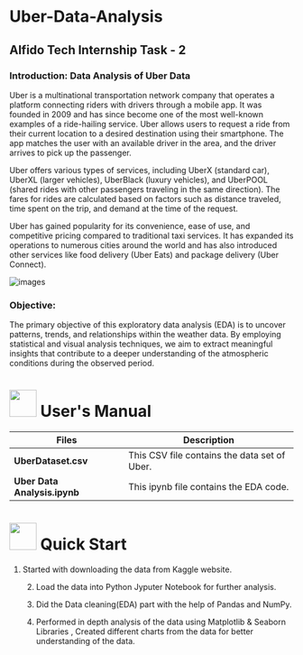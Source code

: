 # Uber-Data-Analysis
## Alfido Tech Internship Task - 2

### Introduction: Data Analysis of Uber Data
Uber is a multinational transportation network company that operates a platform connecting riders with drivers through a mobile app. It was founded in 2009 and has since become one of the most well-known examples of a ride-hailing service. Uber allows users to request a ride from their current location to a desired destination using their smartphone. The app matches the user with an available driver in the area, and the driver arrives to pick up the passenger.

Uber offers various types of services, including UberX (standard car), UberXL (larger vehicles), UberBlack (luxury vehicles), and UberPOOL (shared rides with other passengers traveling in the same direction). The fares for rides are calculated based on factors such as distance traveled, time spent on the trip, and demand at the time of the request.

Uber has gained popularity for its convenience, ease of use, and competitive pricing compared to traditional taxi services. It has expanded its operations to numerous cities around the world and has also introduced other services like food delivery (Uber Eats) and package delivery (Uber Connect).


![images](https://github.com/Swati-Latta/Uber-Data-Analysis/assets/134490572/d43b71da-fc35-4e80-a283-3f1b5c85e7cb)

### Objective:
The primary objective of this exploratory data analysis (EDA) is to uncover patterns, trends, and relationships within the weather data. By employing statistical and visual analysis techniques, we aim to extract meaningful insights that contribute to a deeper understanding of the atmospheric conditions during the observed period.

# <img src="https://user-images.githubusercontent.com/106439762/181935629-b3c47bd3-77fb-4431-a11c-ff8ba0942b63.gif" width="48" height="48"> **User's Manual**

| Files| Description |
| -------------   | ------------- |
| **UberDataset.csv**  | This CSV file contains the data set of Uber.  |
| **Uber Data Analysis.ipynb** | This  ipynb file contains the EDA code. |


# <img src="https://user-images.githubusercontent.com/106439762/181937125-2a4b22a3-f8a9-4226-bbd3-df972f9dbbc4.gif" width="48" height="48" > Quick Start

1. Started with downloading the data from Kaggle website.
    
    2. Load the data into Python Jyputer Notebook for further analysis. 
    
    3. Did the Data cleaning(EDA) part with the help of Pandas and NumPy.
    
    4. Performed in depth analysis of the data using Matplotlib & Seaborn Libraries , Created different charts from the data for better understanding of the data.
    
    <br>
